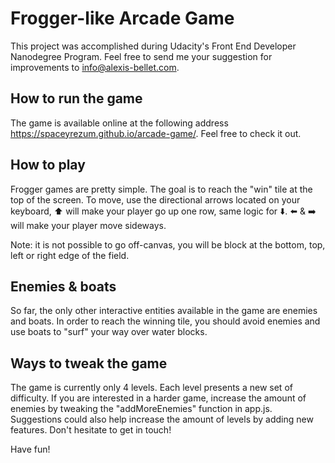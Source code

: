 # Frogger-like Arcade Game

This project was accomplished during Udacity's Front End Developer Nanodegree Program. Feel free to send me your suggestion for improvements to info@alexis-bellet.com.

## How to run the game

The game is available online at the following address https://spaceyrezum.github.io/arcade-game/. Feel free to check it out.

## How to play

Frogger games are pretty simple. The goal is to reach the "win" tile at the top of the screen. To move, use the directional arrows located on your keyboard, :arrow_up: will make your player go up one row, same logic for :arrow_down:. :arrow_left: & :arrow_right: will make your player move sideways.

Note: it is not possible to go off-canvas, you will be block at the bottom, top, left or right edge of the field.

## Enemies & boats

So far, the only other interactive entities available in the game are enemies and boats. In order to reach the winning tile, you should avoid enemies and use boats to "surf" your way over water blocks.

## Ways to tweak the game

The game is currently only 4 levels. Each level presents a new set of difficulty. If you are interested in a harder game, increase the amount of enemies by tweaking the "addMoreEnemies" function in app.js. Suggestions could also help increase the amount of levels by adding new features. Don't hesitate to get in touch!

Have fun!
